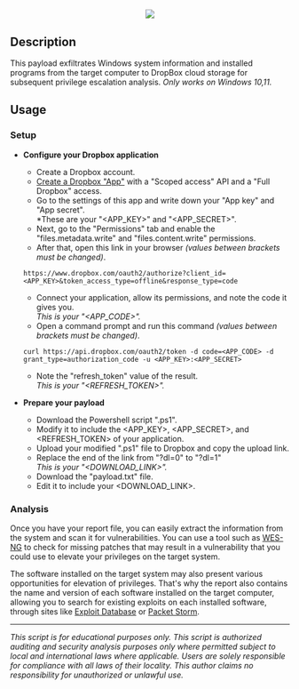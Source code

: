 <h1 align="center">
  <a href="https://git.io/typing-svg">
    <img src="https://readme-typing-svg.herokuapp.com/?lines=Windows+Privilege+Excalibur+🪟🗡️">
  </a>
</h1>

## Description

This payload exfiltrates Windows system information and installed programs from the target computer to DropBox cloud storage for subsequent privilege escalation analysis. *Only works on Windows 10,11.*

## Usage

### Setup

- **Configure your Dropbox application**

    - Create a Dropbox account.
    - [Create a Dropbox "App"](https://www.dropbox.com/developers/apps/create) with a "Scoped access" API and a "Full Dropbox" access.
    - Go to the settings of this app and write down your "App key" and "App secret".  
    *These are your "<APP_KEY>" and "<APP_SECRET>".
    - Next, go to the "Permissions" tab and enable the "files.metadata.write" and "files.content.write" permissions.
    - After that, open this link in your browser *(values between brackets must be changed)*.
    ```
    https://www.dropbox.com/oauth2/authorize?client_id=<APP_KEY>&token_access_type=offline&response_type=code
    ```
    - Connect your application, allow its permissions, and note the code it gives you.  
    *This is your "<APP_CODE>".*
    - Open a command prompt and run this command *(values between brackets must be changed)*.
    ```
    curl https://api.dropbox.com/oauth2/token -d code=<APP_CODE> -d grant_type=authorization_code -u <APP_KEY>:<APP_SECRET>
    ```
    - Note the "refresh_token" value of the result.  
    *This is your "<REFRESH_TOKEN>".*

- **Prepare your payload**

    - Download the Powershell script ".ps1".
    - Modify it to include the <APP_KEY>, <APP_SECRET>, and <REFRESH_TOKEN> of your application.
    - Upload your modified ".ps1" file to Dropbox and copy the upload link.
    - Replace the end of the link from "?dl=0" to "?dl=1"  
    *This is your "<DOWNLOAD_LINK>".*
    - Download the "payload.txt" file.
    - Edit it to include your <DOWNLOAD_LINK>.

### Analysis

Once you have your report file, you can easily extract the information from the system and scan it for vulnerabilities. You can use a tool such as [WES-NG](https://github.com/bitsadmin/wesng) to check for missing patches that may result in a vulnerability that you could use to elevate your privileges on the target system.

The software installed on the target system may also present various opportunities for elevation of privileges. That's why the report also contains the name and version of each software installed on the target computer, allowing you to search for existing exploits on each installed software, through sites like [Exploit Database](https://www.exploit-db.com) or [Packet Storm](https://packetstormsecurity.com).

---

*This script is for educational purposes only. This script is authorized auditing and security analysis purposes only where permitted subject to local and international laws where applicable. Users are solely responsible for compliance with all laws of their locality. This author claims no responsibility for unauthorized or unlawful use.*
